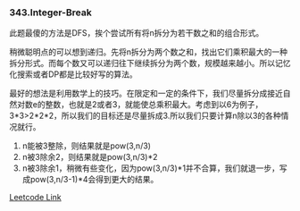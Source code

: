 ### 343.Integer-Break

此题最傻的方法是DFS，挨个尝试所有将n拆分为若干数之和的组合形式。

稍微聪明点的可以想到递归。先将n拆分为两个数之和，找出它们乘积最大的一种拆分形式。而每个数又可以递归往下继续拆分为两个数，规模越来越小。所以记忆化搜索或者DP都是比较好写的算法。

最好的想法是利用数学上的技巧。在限定和一定的条件下，我们尽量拆分成接近自然对数e的整数，也就是2或者3，就能使总乘积最大。考虑到以6为例子，3\*3>2\*2\*2，所以我们的目标还是尽量拆成3.所以我们只要计算n除以3的各种情况就行。

1. n能被3整除，则结果就是pow(3,n/3)
2. n被3除余2，则结果就是pow(3,n/3)\*2
3. n被3除余1，稍微有些变化，因为pow(3,n/3)\*1并不合算，我们就退一步，写成pow(3,n/3-1)\*4会得到更大的结果。


[Leetcode Link](https://leetcode.com/problems/integer-break)